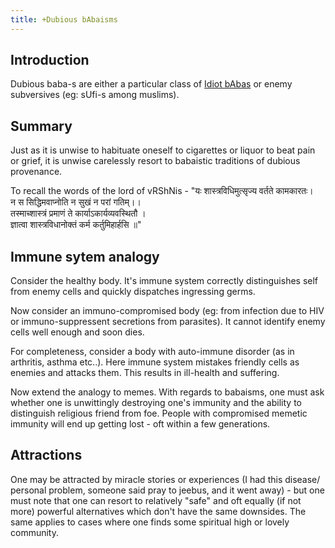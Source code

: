 ```yaml
---
title: +Dubious bAbaisms
---
```


## Introduction
Dubious baba-s are either a particular class of [Idiot bAbas](../../polity/external-affairs/id/idiot-bAba/) or enemy subversives (eg: sUfi-s among muslims).

## Summary
Just as it is unwise to habituate oneself to cigarettes or liquor to beat pain or grief, it is unwise carelessly resort to babaistic traditions of dubious provenance.

To recall the words of the lord of vRShNis - 
"यः शास्त्रविधिमुत्सृज्य वर्तते कामकारतः।  
 न स सिद्धिमवाप्नोति न सुखं न परां गतिम्।।  
 तस्माच्शास्त्रं प्रमाणं ते कार्याऽकार्यव्यवस्थितौ ।  
 ज्ञात्वा शास्त्रविधानोक्तं कर्म कर्तुमिहार्हसि ॥"

## Immune sytem analogy
Consider the healthy body. It's immune system correctly distinguishes self from enemy cells and quickly dispatches ingressing germs.

Now consider an immuno-compromised body (eg: from infection due to HIV or immuno-suppressent secretions from parasites). It cannot identify enemy cells well enough and soon dies.

For completeness, consider a body with auto-immune disorder (as in arthritis, asthma etc..). Here immune system mistakes friendly cells as enemies and attacks them. This results in ill-health and suffering.

Now extend the analogy to memes. With regards to babaisms, one must ask whether one is unwittingly destroying one's immunity and the ability to distinguish religious friend from foe. People with compromised memetic immunity will end up getting lost - oft within a few generations. 

## Attractions
One may be attracted by miracle stories or experiences (I had this disease/ personal problem, someone said pray to jeebus, and it went away) - but one must note that one can resort to relatively "safe" and oft equally (if not more) powerful alternatives which don't have the same downsides. The same applies to cases where one finds some spiritual high or lovely community. 
